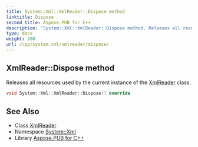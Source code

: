 ```yaml
---
title: System::Xml::XmlReader::Dispose method
linktitle: Dispose
second_title: Aspose.PUB for C++
description: 'System::Xml::XmlReader::Dispose method. Releases all resources used by the current instance of the XmlReader class in C++.'
type: docs
weight: 200
url: /cpp/system.xml/xmlreader/dispose/
---
```

## XmlReader::Dispose method


Releases all resources used by the current instance of the [XmlReader](../) class.

```cpp
void System::Xml::XmlReader::Dispose() override
```

## See Also

* Class [XmlReader](../)
* Namespace [System::Xml](../../)
* Library [Aspose.PUB for C++](../../../)
